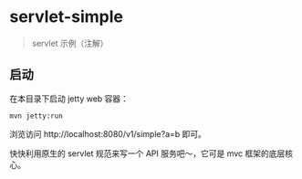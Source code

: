 # servlet-simple

> servlet 示例（注解）

## 启动

在本目录下启动 jetty web 容器：

```shell
mvn jetty:run
```

浏览访问 http://localhost:8080/v1/simple?a=b 即可。

快快利用原生的 servlet 规范来写一个 API 服务吧～，它可是 mvc 框架的底层核心。
